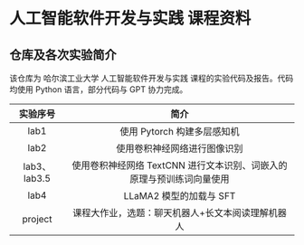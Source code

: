 # 人工智能软件开发与实践 课程资料

## 仓库及各次实验简介

该仓库为 哈尔滨工业大学 人工智能软件开发与实践 课程的实验代码及报告。代码均使用 Python 语言，部分代码与 GPT 协力完成。

|   实验序号   |                                 简介                                  |
| :----------: | :-------------------------------------------------------------------: |
|     lab1     |                      使⽤ Pytorch 构建多层感知机                      |
|     lab2     |                     使⽤卷积神经⽹络进⾏图像识别                      |
| lab3、lab3.5 | 使⽤卷积神经⽹络 TextCNN 进⾏文本识别、词嵌入的原理与预训练词向量使⽤ |
|     lab4     |                        LLaMA2 模型的加载与 SFT                        |
|   project    |           课程大作业，选题：聊天机器人+长文本阅读理解机器人           |

